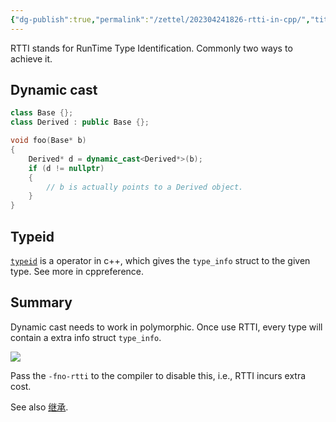 ```yaml
---
{"dg-publish":true,"permalink":"/zettel/202304241826-rtti-in-cpp/","title":202304241826,"tags":["rtti","dynamic-cast","cpp","typeid"]}
---
```



RTTI stands for RunTime Type Identification. Commonly two ways to achieve it.

Dynamic cast
-----------------------

```cpp
class Base {};
class Derived : public Base {};

void foo(Base* b)
{
    Derived* d = dynamic_cast<Derived*>(b);
    if (d != nullptr)
    {
        // b is actually points to a Derived object.
    }
}
```

Typeid
------------

[`typeid`](https://en.cppreference.com/w/cpp/language/typeid) is a operator in c++, which gives the `type_info` struct to the given type. See more in cppreference.

Summary
-----------------

Dynamic cast needs to work in polymorphic. Once use RTTI, every type will contain a extra info struct `type_info`.

![](http://image.huawei.com/tiny-lts/v1/images/4256f69a6fb173324f88b8c63cc15096_861x325.png)

Pass the `-fno-rtti` to the compiler to disable this, i.e., RTTI incurs extra cost.

See also [继承](../notes/cpp/继承.md).